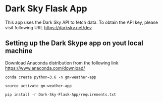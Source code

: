 # Dark Sky Flask App

This app uses the Dark Sky API to fetch data. To obtain the API key, please visit following URL https://darksky.net/dev

## Setting up the Dark Skype app on yout local machine
Download Anaconda distribution from the following link https://www.anaconda.com/download/

```
conda create python=3.6 -n gm-weather-app
```
```
source activate gm-weather-app
```
```
pip install -r Dark-Sky-Flask-App/requirements.txt 
```